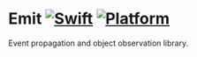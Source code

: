 

# Emit [![Swift](https://img.shields.io/badge/swift-4.2-orange.svg?style=flat)](#) [![Platform](https://img.shields.io/badge/platform-iOS|macOS-lightgrey.svg?style=flat)](#)
Event propagation and object observation library.
